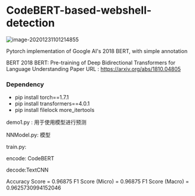 # CodeBERT-based-webshell-detection
![image-20201231101214855](https://github.com/lyccol/CodeBERT-based-webshell-detection/blob/main/QQ%E6%88%AA%E5%9B%BE20201231102121.jpg)


Pytorch implementation of Google AI's 2018 BERT, with simple annotation

BERT 2018 BERT: Pre-training of Deep Bidirectional Transformers for Language Understanding Paper URL : https://arxiv.org/abs/1810.04805

### Dependency
- pip install torch==1.7.1
- pip install transformers==4.0.1
- pip install filelock more_itertools


demo1.py : 用于使用模型进行预测

NNModel.py: 模型

train.py:



encode: CodeBERT

decode:TextCNN



Accuracy Score = 0.96875
F1 Score (Micro) = 0.96875
F1 Score (Macro) = 0.9625730994152046
